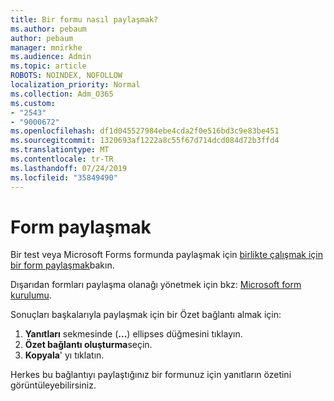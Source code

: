 ```yaml
---
title: Bir formu nasıl paylaşmak?
ms.author: pebaum
author: pebaum
manager: mnirkhe
ms.audience: Admin
ms.topic: article
ROBOTS: NOINDEX, NOFOLLOW
localization_priority: Normal
ms.collection: Adm_O365
ms.custom:
- "2543"
- "9000672"
ms.openlocfilehash: df1d045527984ebe4cda2f0e516bd3c9e83be451
ms.sourcegitcommit: 1320693af1222a8c55f67d714dcd084d72b3ffd4
ms.translationtype: MT
ms.contentlocale: tr-TR
ms.lasthandoff: 07/24/2019
ms.locfileid: "35849490"
---
```

# <a name="share-a-form"></a>Form paylaşmak

Bir test veya Microsoft Forms formunda paylaşmak için [birlikte çalışmak için bir form paylaşmak](https://support.office.com/article/Share-a-form-to-collaborate-d5bb5cf0-8401-4c15-bb8c-8e108cd7e69b)bakın.

Dışarıdan formları paylaşma olanağı yönetmek için bkz: [Microsoft form kurulumu](https://support.office.com/article/set-up-microsoft-forms-cc52287a-4550-464d-9a1b-457bf9df2240?ui=en-US&rs=en-US&ad=US#PickTab=Configure). 

Sonuçları başkalarıyla paylaşmak için bir Özet bağlantı almak için:

1. **Yanıtları** sekmesinde (**...**) ellipses düğmesini tıklayın.
3. **Özet bağlantı oluşturma**seçin.
4. **Kopyala**' yı tıklatın.

Herkes bu bağlantıyı paylaştığınız bir formunuz için yanıtların özetini görüntüleyebilirsiniz.